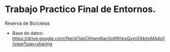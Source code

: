 # Trabajo Practico Final de Entornos. 
Reserva de Bicicletas
- Base de datos: https://drive.google.com/file/d/1xbCIHwm6an3oKKhksQyinGXkjtxMA4q1/view?usp=sharing 
